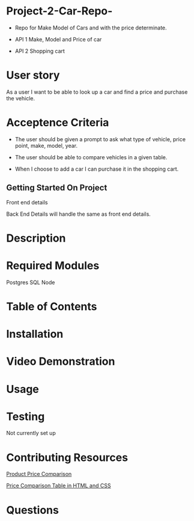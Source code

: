 # Project-2-Car-Repo-

* Repo for Make Model of Cars and with the price determinate. 

* API 1 Make, Model and Price of car

* API 2 Shopping cart 

# User story

As a user I want to be able to look up a car and find a price and purchase the vehicle.

# Acceptence Criteria

* The user should be given a prompt to ask what type of vehicle, price point, make, model, year.

* The user should be able to compare vehicles in a given table.

* When I choose to add a car I can purchase it in the shopping cart.

## Getting Started On Project
Front end details

Back End Details will handle the same as front end details.

# Description

# Required Modules

Postgres SQL
Node


# Table of Contents

# Installation

# Video Demonstration

# Usage

# Testing

Not currently set up

# Contributing Resources

[Product Price Comparison](https://stackoverflow.com/questions/19841022/product-price-comparison-in-sql)

[Price Comparison Table in HTML and CSS](https://www.youtube.com/watch?v=Ki2HbIMZTgg)



# Questions

